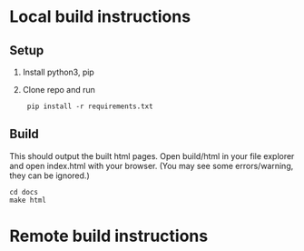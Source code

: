 Local build instructions
========================

Setup
-----


1. Install python3, pip
2. Clone repo and run 

        pip install -r requirements.txt


Build
-----
This should output the built html pages. Open build/html in your file explorer and open index.html with your browser. (You may see some errors/warning, they can be ignored.)

    cd docs
    make html



Remote build instructions
========================